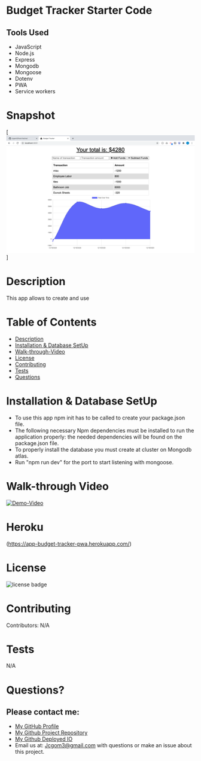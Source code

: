 # Budget Tracker Starter Code


## Tools Used

* JavaScript
* Node.js
* Express
* Mongodb
* Mongoose
* Dotenv
* PWA
* Service workers


# Snapshot

[![Budget Tracker](public/assets/images/Budget-Tracker-Demo.png)]


# Description
This app allows to create and use 

# Table of Contents 
* [Description](#Description)
* [Installation & Database SetUp](#Installation)
* [Walk-through-Video](#Walk-through)
* [License](#license)
* [Contributing](#contributing)
* [Tests](#tests)
* [Questions](#questions)

# Installation & Database SetUp
* To use this app npm init has to be called to create your package.json file.
* The following necessary Npm dependencies must be installed to run the application properly: the needed dependencies will be found on the package.json file.
* To properly install the database you must create at cluster on Mongodb atlas.
* Run "npm run dev" for the port to start listening with mongoose.



# Walk-through Video

[![Demo-Video](public/assets/images/DemoVideo.png)]()

# Heroku


(https://app-budget-tracker-pwa.herokuapp.com/)


# License
![license badge](https://img.shields.io/badge/license-MIT-brightgreen)

# Contributing
​Contributors: N/A

# Tests
N/A

# Questions?
## Please contact me:
  * [My GitHub Profile](https://github.com/jcgom3)
  * [My Github Project Repository](https://github.com/jcgom3/Challenge-19-PWA-Budget-Tracker/)
  * [My Github Deployed IO](https://jcgom3.github.io/Challenge-19-PWA-Budget-Tracker/)
  * Email us at: [Jcgom3@gmail.com](mailto:Jcgom3@gmail.com) with questions or make an issue about this project.